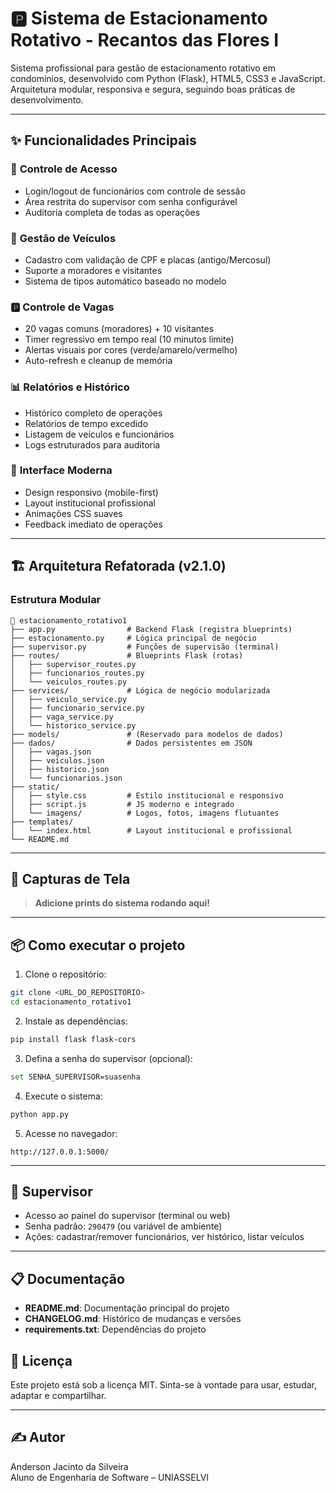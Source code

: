 # 🅿️ Sistema de Estacionamento Rotativo - Recantos das Flores I

Sistema profissional para gestão de estacionamento rotativo em condomínios, desenvolvido com Python (Flask), HTML5, CSS3 e JavaScript. Arquitetura modular, responsiva e segura, seguindo boas práticas de desenvolvimento.

---

## ✨ Funcionalidades Principais

### 🔐 **Controle de Acesso**
- Login/logout de funcionários com controle de sessão
- Área restrita do supervisor com senha configurável
- Auditoria completa de todas as operações

### 🚗 **Gestão de Veículos**
- Cadastro com validação de CPF e placas (antigo/Mercosul)
- Suporte a moradores e visitantes
- Sistema de tipos automático baseado no modelo

### 🅿️ **Controle de Vagas**
- 20 vagas comuns (moradores) + 10 visitantes
- Timer regressivo em tempo real (10 minutos limite)
- Alertas visuais por cores (verde/amarelo/vermelho)
- Auto-refresh e cleanup de memória

### 📊 **Relatórios e Histórico**
- Histórico completo de operações
- Relatórios de tempo excedido
- Listagem de veículos e funcionários
- Logs estruturados para auditoria

### 🎨 **Interface Moderna**
- Design responsivo (mobile-first)
- Layout institucional profissional
- Animações CSS suaves
- Feedback imediato de operações

---

## 🏗️ Arquitetura Refatorada (v2.1.0)

### Estrutura Modular

```
📁 estacionamento_rotativo1
├── app.py                # Backend Flask (registra blueprints)
├── estacionamento.py     # Lógica principal de negócio
├── supervisor.py         # Funções de supervisão (terminal)
├── routes/               # Blueprints Flask (rotas)
│   ├── supervisor_routes.py
│   ├── funcionarios_routes.py
│   └── veiculos_routes.py
├── services/             # Lógica de negócio modularizada
│   ├── veiculo_service.py
│   ├── funcionario_service.py
│   ├── vaga_service.py
│   └── historico_service.py
├── models/               # (Reservado para modelos de dados)
├── dados/                # Dados persistentes em JSON
│   ├── vagas.json
│   ├── veiculos.json
│   ├── historico.json
│   └── funcionarios.json
├── static/
│   ├── style.css         # Estilo institucional e responsivo
│   ├── script.js         # JS moderno e integrado
│   └── imagens/          # Logos, fotos, imagens flutuantes
├── templates/
│   └── index.html        # Layout institucional e profissional
└── README.md
```

---

## 📸 Capturas de Tela

> **Adicione prints do sistema rodando aqui!**

---

## 📦 Como executar o projeto

1. Clone o repositório:
```bash
git clone <URL_DO_REPOSITORIO>
cd estacionamento_rotativo1
```
2. Instale as dependências:
```bash
pip install flask flask-cors
```
3. Defina a senha do supervisor (opcional):
```bash
set SENHA_SUPERVISOR=suasenha
```
4. Execute o sistema:
```bash
python app.py
```
5. Acesse no navegador:
```
http://127.0.0.1:5000/
```

---

## 🔐 Supervisor
- Acesso ao painel do supervisor (terminal ou web)
- Senha padrão: `290479` (ou variável de ambiente)
- Ações: cadastrar/remover funcionários, ver histórico, listar veículos

---

## 📋 Documentação

- **README.md**: Documentação principal do projeto
- **CHANGELOG.md**: Histórico de mudanças e versões
- **requirements.txt**: Dependências do projeto

## 📄 Licença

Este projeto está sob a licença MIT. Sinta-se à vontade para usar, estudar, adaptar e compartilhar.

---

## ✍️ Autor

Anderson Jacinto da Silveira  
Aluno de Engenharia de Software – UNIASSELVI